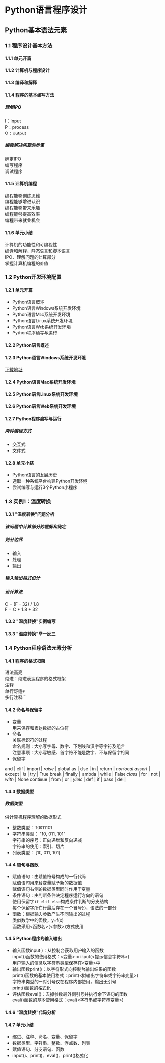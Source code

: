 # Python语言程序设计
## Python基本语法元素

### 1.1 程序设计基本方法
#### 1.1.1 单元开篇
#### 1.1.2 计算机与程序设计
#### 1.1.3 编译和解释
#### 1.1.4 程序的基本编写方法
##### 理解IPO  
I：input  
P：process  
O：output  
##### 编程解决问题的步骤  
确定IPO  
编写程序  
调试程序  
#### 1.1.5 计算机编程
编程能够训练思维  
编程能够增进认识  
编程能够带来乐趣  
编程能够提高效率  
编程带来就业机会  
#### 1.1.6 单元小结
计算机的功能性和可编程性  
编译和解释、静态语言和脚本语言  
IPO、理解问题的计算部分  
掌握计算机编程的价值  

### 1.2 Python开发环境配置
#### 1.2.1 单元开篇
- Python语言概述
- Python语言Windows系统开发环境
- Python语言Mac系统开发环境
- Python语言Linux系统开发环境
- Python语言Web系统开发环境
- Python程序编写与运行

#### 1.2.2 Python语言概述
#### 1.2.3 Python语言Windows系统开发环境
[下载地址](https://www.python.org/)
#### 1.2.4 Python语言Mac系统开发环境
#### 1.2.5 Python语言Linux系统开发环境
#### 1.2.6 Python语言Web系统开发环境
#### 1.2.7 Python程序编写与运行
##### 两种编程方式
- 交互式
- 文件式

#### 1.2.8 单元小结
- Python语言的发展历史
- 选取一种系统平台构建Python开发环境
- 尝试编写与运行3个Python小程序

### 1.3 实例1：温度转换
#### 1.3.1 "温度转换"问题分析
##### 该问题中计算部分的理解和确定
##### 划分边界
- 输入
- 处理
- 输出

##### 输入输出格式设计
##### 设计算法
C = (F - 32) / 1.8  
F = C * 1.8 + 32  

#### 1.3.2 "温度转换"实例编写

#### 1.3.3 "温度转换"举一反三

### 1.4 Python程序语法元素分析
#### 1.4.1 程序的格式框架
语法高亮  
缩进：缩进表达程序的格式框架  
注释  
	单行舒适`#`  
	多行注释\`\`\`  
#### 1.4.2 命名与保留字
- 变量  
用来保存和表达数据的占位符  
- 命名  
关联标识符的过程  
	命名规则：大小写字母、数字、下划线和汉字等字符及组合  
	注意事项：大小写敏感、首字符不能是数字、不与保留字相同  
- 保留字  

and | elif | import | _raise_ | global
as | else | in | return | _nonlocal_ 
_assert_ | except | _is_ | try | True 
break | finally | lambda | while | False
_class_ | for | not | _with_ | None 
continue | from | or | _yield_ | 
def | if | pass | del | 

#### 1.4.3 数据类型
##### 数据类型
供计算机程序理解的数据形式  
- 整数类型： 10011101  
- 字符串类型： "10, 011, 101"  
字符串的序号：正向递增和反向递减  
字符串的使用：索引、切片  
- 列表类型： [10, 011, 101]  

#### 1.4.4 语句与函数
- 赋值语句：由赋值符号构成的一行代码  
赋值语句用来给变量赋予新的数据值  
赋值语句右侧的数据类型同时作用于变量  
- 条件语句：由判断条件决定程序运行方向的语句  
使用保留字`if elif else`构成条件判断的分支结构  
每个保留字所在行最后存在一个冒号(:)，语法的一部分  
- 函数：根据输入参数产生不同输出的过程  
类似数学中的函数，y=f(x)  
函数采用<函数名>(<参数>)方式使用  

#### 1.4.5 Python程序的输入输出
- 输入函数input()：从控制台获取用户输入的函数  
  input()函数的使用格式：<变量> = input(<提示信息字符串>)  
  用户输入的信息以字符串类型保存在<变量>中  
- 输出函数print()：以字符形式向控制台输出结果的函数  
  print()函数的基本使用格式：print(<拟输出字符串或字符串变量>)  
  字符串类型的一对引号仅在程序内部使用，输出无引号  
  print()函数的格式化  
- 评估函数eval()：去掉参数最外侧引号并执行余下语句的函数  
  eval()函数的基本使用格式：eval(<字符串或字符串变量>)  

#### 1.4.6 "温度转换"代码分析
#### 1.4.7 单元小结
- 缩进、注释、命名、变量、保留字  
- 数据类型、字符串、整数、浮点数、列表  
- 赋值语句、分支语句、函数  
- input()、print()、eval()、print()格式化  

